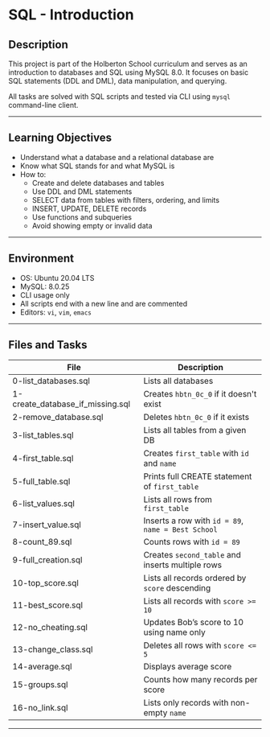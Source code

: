 # SQL - Introduction

## Description

This project is part of the Holberton School curriculum and serves as an introduction to databases and SQL using MySQL 8.0. It focuses on basic SQL statements (DDL and DML), data manipulation, and querying.

All tasks are solved with SQL scripts and tested via CLI using `mysql` command-line client.

---

## Learning Objectives

- Understand what a database and a relational database are
- Know what SQL stands for and what MySQL is
- How to:
  - Create and delete databases and tables
  - Use DDL and DML statements
  - SELECT data from tables with filters, ordering, and limits
  - INSERT, UPDATE, DELETE records
  - Use functions and subqueries
  - Avoid showing empty or invalid data

---

## Environment

- OS: Ubuntu 20.04 LTS
- MySQL: 8.0.25
- CLI usage only
- All scripts end with a new line and are commented
- Editors: `vi`, `vim`, `emacs`

---

## Files and Tasks

| File                          | Description                                         |
|-------------------------------|-----------------------------------------------------|
| 0-list_databases.sql          | Lists all databases                                 |
| 1-create_database_if_missing.sql | Creates `hbtn_0c_0` if it doesn't exist            |
| 2-remove_database.sql         | Deletes `hbtn_0c_0` if it exists                    |
| 3-list_tables.sql             | Lists all tables from a given DB                    |
| 4-first_table.sql             | Creates `first_table` with `id` and `name`         |
| 5-full_table.sql              | Prints full CREATE statement of `first_table`      |
| 6-list_values.sql             | Lists all rows from `first_table`                  |
| 7-insert_value.sql            | Inserts a row with `id = 89`, `name = Best School` |
| 8-count_89.sql                | Counts rows with `id = 89`                         |
| 9-full_creation.sql           | Creates `second_table` and inserts multiple rows   |
| 10-top_score.sql              | Lists all records ordered by `score` descending    |
| 11-best_score.sql             | Lists all records with `score >= 10`               |
| 12-no_cheating.sql            | Updates Bob’s score to 10 using name only          |
| 13-change_class.sql           | Deletes all rows with `score <= 5`                 |
| 14-average.sql                | Displays average score                             |
| 15-groups.sql                 | Counts how many records per score                  |
| 16-no_link.sql                | Lists only records with non-empty `name`           |

---

